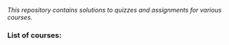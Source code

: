 *This repository contains solutions to quizzes and assignments for various courses.*

### List of courses:
